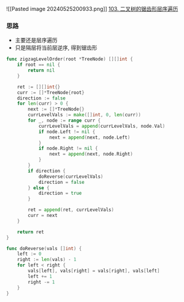 ![[Pasted image 20240525200933.png]]
[103. 二叉树的锯齿形层序遍历](https://leetcode.cn/problems/binary-tree-zigzag-level-order-traversal/)

### 思路
- 主要还是层序遍历
- 只是隔层将当前层逆序, 得到锯齿形


```go
func zigzagLevelOrder(root *TreeNode) [][]int {
	if root == nil {
		return nil
	}

	ret := [][]int{}
	curr := []*TreeNode{root}
	direction := false
	for len(curr) > 0 {
		next := []*TreeNode{}
		currLevelVals := make([]int, 0, len(curr))
		for _, node := range curr {
			currLevelVals = append(currLevelVals, node.Val)
			if node.Left != nil {
				next = append(next, node.Left)
			}
			if node.Right != nil {
				next = append(next, node.Right)
			}
		}
		if direction {
			doReverse(currLevelVals)
			direction = false
		} else {
			direction = true
		}

		ret = append(ret, currLevelVals)
		curr = next
	}

	return ret
}

func doReverse(vals []int) {
	left := 0
	right := len(vals) - 1
	for left < right {
		vals[left], vals[right] = vals[right], vals[left]
		left += 1
		right -= 1
	}
}
```